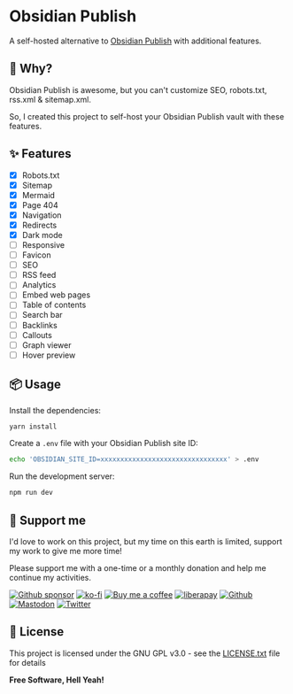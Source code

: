 # Obsidian Publish

A self-hosted alternative to [Obsidian Publish](https://obsidian.md/publish) with additional features.

## 🧐 Why?

Obsidian Publish is awesome, but you can't customize SEO, robots.txt, rss.xml & sitemap.xml.

So, I created this project to self-host your Obsidian Publish vault with these features.

## ✨ Features

- [x] Robots.txt
- [x] Sitemap
- [x] Mermaid
- [x] Page 404
- [x] Navigation
- [x] Redirects
- [x] Dark mode
- [ ] Responsive
- [ ] Favicon
- [ ] SEO
- [ ] RSS feed
- [ ] Analytics
- [ ] Embed web pages
- [ ] Table of contents
- [ ] Search bar
- [ ] Backlinks
- [ ] Callouts
- [ ] Graph viewer
- [ ] Hover preview

## 📦 Usage

Install the dependencies:

```bash
yarn install
```

Create a `.env` file with your Obsidian Publish site ID:

```bash
echo 'OBSIDIAN_SITE_ID=xxxxxxxxxxxxxxxxxxxxxxxxxxxxxxxx' > .env
```

Run the development server:

```bash
npm run dev
```

## 🎁 Support me

I'd love to work on this project, but my time on this earth is limited, support my work to give me more time!

Please support me with a one-time or a monthly donation and help me continue my activities.

[![Github sponsor](https://img.shields.io/badge/github-Support%20my%20work-lightgrey?style=social&logo=github)](https://github.com/sponsors/johackim/)
[![ko-fi](https://img.shields.io/badge/ko--fi-Support%20my%20work-lightgrey?style=social&logo=ko-fi)](https://ko-fi.com/johackim)
[![Buy me a coffee](https://img.shields.io/badge/Buy%20me%20a%20coffee-Support%20my%20work-lightgrey?style=social&logo=buy%20me%20a%20coffee&logoColor=%23FFDD00)](https://www.buymeacoffee.com/johackim)
[![liberapay](https://img.shields.io/badge/liberapay-Support%20my%20work-lightgrey?style=social&logo=liberapay&logoColor=%23F6C915)](https://liberapay.com/johackim/donate)
[![Github](https://img.shields.io/github/followers/johackim?label=Follow%20me&style=social)](https://github.com/johackim)
[![Mastodon](https://img.shields.io/mastodon/follow/1631?domain=https%3A%2F%2Fmastodon.ethibox.fr&style=social)](https://mastodon.ethibox.fr/@johackim)
[![Twitter](https://img.shields.io/twitter/follow/_johackim?style=social)](https://twitter.com/_johackim)

## 📜 License

This project is licensed under the GNU GPL v3.0 - see the [LICENSE.txt](https://raw.githubusercontent.com/johackim/obsidian-publish/master/LICENSE.txt) file for details

**Free Software, Hell Yeah!**
